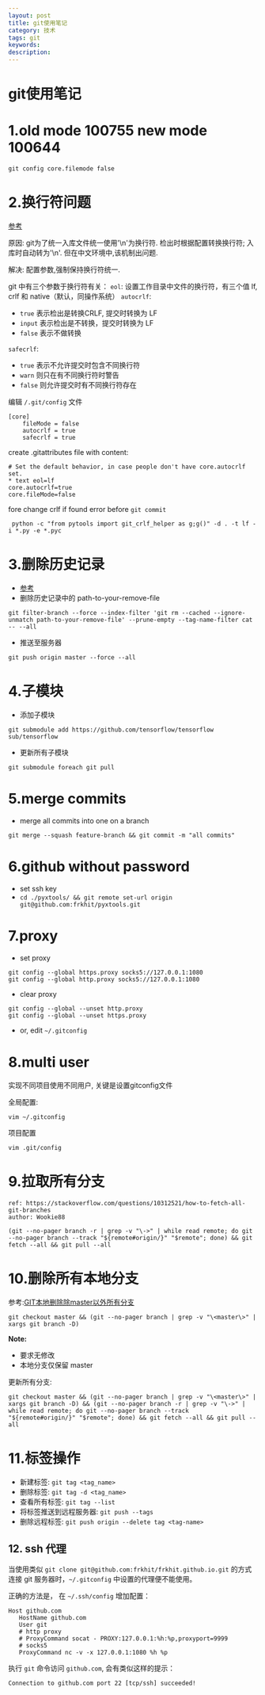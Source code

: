 ```yaml
---
layout: post
title: git使用笔记
category: 技术
tags: git
keywords: 
description: 
---
```


# git使用笔记

# 1.old mode 100755 new mode 100644

```
git config core.filemode false
```

# 2.换行符问题
[参考](https://juejin.im/post/5ad21df05188257cc20db9de)

原因: git为了统一入库文件统一使用'\n'为换行符. 检出时根据配置转换换行符; 入库时自动转为'\n'. 但在中文环境中,该机制出问题.

解决: 配置参数,强制保持换行符统一.

git 中有三个参数于换行符有关：
`eol`: 设置工作目录中文件的换行符，有三个值 lf, crlf 和 native（默认，同操作系统）
`autocrlf`:
- `true` 表示检出是转换CRLF, 提交时转换为 LF
- `input` 表示检出是不转换，提交时转换为 LF
- `false` 表示不做转换

`safecrlf`:
- `true` 表示不允许提交时包含不同换行符
- `warn` 则只在有不同换行符时警告
- `false` 则允许提交时有不同换行符存在

编辑 `/.git/config` 文件

```
[core]
    fileMode = false
    autocrlf = true
    safecrlf = true
```

create .gitattributes file with content:
```
# Set the default behavior, in case people don't have core.autocrlf set.
* text eol=lf
core.autocrlf=true
core.fileMode=false
```

fore change crlf if found error before `git commit`

```
 python -c "from pytools import git_crlf_helper as g;g()" -d . -t lf -i *.py -e *.pyc
```

# 3.删除历史记录
- [参考](http://www.cnblogs.com/shines77/p/3460274.html)
- 删除历史记录中的 path-to-your-remove-file

```
git filter-branch --force --index-filter 'git rm --cached --ignore-unmatch path-to-your-remove-file' --prune-empty --tag-name-filter cat -- --all
```
- 推送至服务器
```
git push origin master --force --all
```

# 4.子模块
- 添加子模块

```
git submodule add https://github.com/tensorflow/tensorflow sub/tensorflow
```
- 更新所有子模块

```
git submodule foreach git pull
```

# 5.merge commits
- merge all commits into one on a branch

```
git merge --squash feature-branch && git commit -m "all commits"
```

# 6.github without password
- set ssh key
- `cd ./pyxtools/ && git remote set-url origin git@github.com:frkhit/pyxtools.git`

# 7.proxy
- set proxy

```
git config --global https.proxy socks5://127.0.0.1:1080
git config --global http.proxy socks5://127.0.0.1:1080
```
- clear proxy

```
git config --global --unset http.proxy
git config --global --unset https.proxy
```
- or, edit `~/.gitconfig`

# 8.multi user
实现不同项目使用不同用户, 关键是设置gitconfig文件

全局配置:

```
vim ~/.gitconfig
```

项目配置

```
vim .git/config
```

# 9.拉取所有分支

```
ref: https://stackoverflow.com/questions/10312521/how-to-fetch-all-git-branches
author: Wookie88

(git --no-pager branch -r | grep -v "\->" | while read remote; do git --no-pager branch --track "${remote#origin/}" "$remote"; done) && git fetch --all && git pull --all
```

# 10.删除所有本地分支
参考:[GIT本地删除除master以外所有分支](https://blog.csdn.net/huuinn/article/details/78167873)

```
git checkout master && (git --no-pager branch | grep -v "\<master\>" | xargs git branch -D)
```
**Note:**
- 要求无修改
- 本地分支仅保留 master

更新所有分支:

```
git checkout master && (git --no-pager branch | grep -v "\<master\>" | xargs git branch -D) && (git --no-pager branch -r | grep -v "\->" | while read remote; do git --no-pager branch --track "${remote#origin/}" "$remote"; done) && git fetch --all && git pull --all
```

# 11.标签操作
- 新建标签: `git tag <tag_name>`
- 删除标签: `git tag -d <tag_name>`
- 查看所有标签: `git tag --list`
- 将标签推送到远程服务器: `git push --tags`
- 删除远程标签: `git push origin --delete tag <tag-name>`

## 12. ssh 代理

当使用类似 `git clone git@github.com:frkhit/frkhit.github.io.git` 的方式连接 git 服务器时，`~/.gitconfig` 中设置的代理便不能使用。

正确的方法是， 在 `~/.ssh/config` 增加配置：

```
Host github.com
   HostName github.com
   User git
   # http proxy
   # ProxyCommand socat - PROXY:127.0.0.1:%h:%p,proxyport=9999
   # socks5
   ProxyCommand nc -v -x 127.0.0.1:1080 %h %p
```

执行 `git` 命令访问 `github.com`, 会有类似这样的提示：

```
Connection to github.com port 22 [tcp/ssh] succeeded!

```
